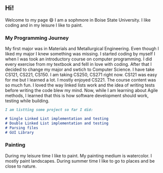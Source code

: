 
## Hi!

Welcome to my page :smile:
I am a sophmore in Boise State University. I like coding and in my leisure I like to paint.

### My Programming Journey

My first major was in Materials and Metallurgical Engineering. Even though I liked my major I knew something was missing. I started coding by myself I when I was took an introductory course on computer programming. I did every exercise from my textbook and felll in love with coding.
After that I decided to change my major and swtich to Computer Science.
I have take CS121, CS221, CS150. I am taking CS250, CS271 right now. 
CS121 was easy for me but I learned a lot. I mostly enjoyed CS221. The course content was so much fun. I loved the way linked lists work and the idea of writing tests before writing the code blew my mind. 
Now, while I am learning about Agile methods, I learned that this is how software development should work, testing while building. 

```markdown
I am listting some project so far I did:

# Single Linked List implementation and testing
# Double Linked List implementation and testing
# Parsing files
# GUI Library

```

### Painting
During my leisure time I like to paint. My painting medium is watercolor. I mostly paint landscapes. During summer time I like to go to places and be close to nature.
